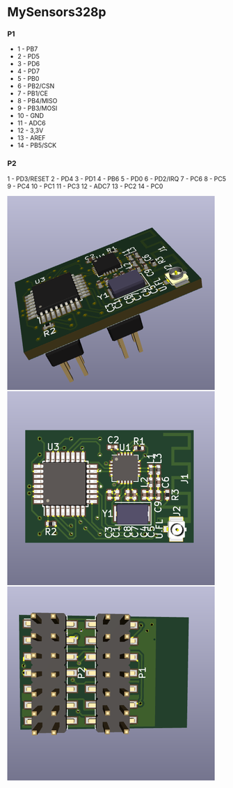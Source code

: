 # MySensors328p


### P1
- 1 - PB7
- 2 - PD5
- 3 - PD6
- 4 - PD7
- 5 - PB0
- 6 - PB2/CSN
- 7 - PB1/CE
- 8 - PB4/MISO
- 9 - PB3/MOSI
- 10 - GND
- 11 - ADC6
- 12 - 3,3V
- 13 - AREF
- 14 - PB5/SCK

### P2
1 - PD3/RESET
2 - PD4
3 - PD1
4 - PB6
5 - PD0
6 - PD2/IRQ
7 - PC6
8 - PC5
9 - PC4
10 - PC1
11 - PC3
12 - ADC7
13 - PC2
14 - PC0


![img](https://github.com/immortalserg/MySensors328p/blob/master/image/MySensors328p_3D.png?raw=true)
![img](https://github.com/immortalserg/MySensors328p/blob/master/image/MySensors328p_top.png?raw=true)
![img](https://github.com/immortalserg/MySensors328p/blob/master/image/MySensors328p_bot.png?raw=true)
